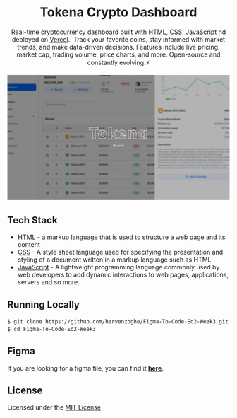 <h1 align="center">
  Tokena Crypto Dashboard
</h1>
<p align="center">
  Real-time cryptocurrency dashboard built with <a href="https://html.com/" target="_blank">HTML</a>, <a href="https://developer.mozilla.org/fr/docs/Web/CSS" target="_blank">CSS</a>, <a href="https://www.javascript.com/" target="_blank">JavaScript</a> nd deployed on <a href="https://figma-to-code-ed2-week2-gamma.vercel.app/" target="_blank">Vercel</a>.. Track your favorite coins, stay informed with market trends, and make data-driven decisions. Features include live pricing, market cap, trading volume, price charts, and more. Open-source and constantly evolving.⚡
</p>

![preview](https://github.com/hervenzoghe/Figma-To-Code-Ed2-Week3/blob/main/thumbnail.png)

## Tech Stack

- [HTML](https://html.com/) - a markup language that is used to structure a web page and its content
- [CSS](https://tailwindcss.com) - A style sheet language used for specifying the presentation and styling of a document written in a markup language such as HTML
- [JavaScript](https://www.javascript.com/) - A lightweight programming language commonly used by web developers to add dynamic interactions to web pages, applications, servers and so more.

## Running Locally

```bash
$ git clone https://github.com/hervenzoghe/Figma-To-Code-Ed2-Week3.git
$ cd Figma-To-Code-Ed2-Week3
```

## Figma

If you are looking for a figma file, you can find it **[here](https://www.figma.com/design/EkC6uqRpwYw2La5jwOoKHW/Tokena-(Copy)?node-id=0-1&t=mXsJScztxQlobQI7-1)**.

## License 

Licensed under the [MIT License](https://github.com/hervenzoghe/Figma-To-Code-Ed2-Week3/blob/main/LICENSE)